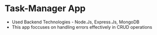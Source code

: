 # Task-Manager App 
- Used Backend Technologies - Node.Js, Express.Js, MongoDB
- This app foccuses on handling errors effectively in CRUD operations
